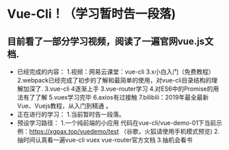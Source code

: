 # Vue-Cli！（学习暂时告一段落)
## 目前看了一部分学习视频，阅读了一遍官网vue.js文档.
- 已经完成的内容：
1.视频：网易云课堂：vue-cli 3.x小白入门（免费教程）
2.webpack已经完成了初步的了解和最简单的使用，对vue-cli目录结构的理解加深了.
3.vue-cli 4逐渐上手
3.vue-router学习
4.对ES6中的Promise的用法有了了解
5.vuex学习完毕
6.axios有过接触
7.bilibili：2019年最全最新Vue、Vuejs教程，从入门到精通 。
- 正在进行的学习：
1.当前暂时告一段落。
- 预设学习路径：
1.一个纯前端的小应用 
代码在vue-cli/vue-demo-01下当前示例：https://xgpax.top/vuedemo/test （谷歌，火狐请使用手机模式预览)
2.抽时间认真看一遍vue-cli vuex vue-router官方文档
3.抽机会看书